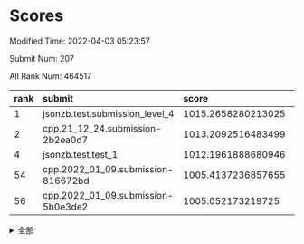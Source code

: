 # Scores

Modified Time: 2022-04-03 05:23:57

Submit Num: 207

All Rank Num: 464517

| rank |               submit               |       score        |       sigma        | pk_num |
| :--- | :--------------------------------- | :----------------- | :----------------- | :----- |
| 1    | jsonzb.test.submission_level_4     | 1015.2658280213025 | 0.8399652350627095 | 8977   |
| 2    | cpp.21_12_24.submission-2b2ea0d7   | 1013.2092516483499 | 0.7826793716427842 | 8982   |
| 4    | jsonzb.test.test_1                 | 1012.1961888680946 | 0.8041748372634493 | 8975   |
| 54   | cpp.2022_01_09.submission-816672bd | 1005.4137236857655 | 0.7181841625667379 | 8981   |
| 56   | cpp.2022_01_09.submission-5b0e3de2 | 1005.052173219725  | 0.7496061439932216 | 8979   |


<details>
<summary>全部</summary>

| rank |                 submit                 |       score        |       sigma        | pk_num |
| :--- | :------------------------------------- | :----------------- | :----------------- | :----- |
| 1    | jsonzb.test.submission_level_4         | 1015.2658280213025 | 0.8399652350627095 | 8977   |
| 2    | cpp.21_12_24.submission-2b2ea0d7       | 1013.2092516483499 | 0.7826793716427842 | 8982   |
| 3    | gobigger.level_3.submission_level_3_22 | 1012.5629723852136 | 0.7945572506838531 | 8975   |
| 4    | jsonzb.test.test_1                     | 1012.1961888680946 | 0.8041748372634493 | 8975   |
| 5    | gobigger.level_3.submission_level_3_46 | 1012.1020153269482 | 0.7688421899942653 | 8977   |
| 6    | gobigger.level_3.submission_level_3_25 | 1011.5814203588267 | 0.782464735802049  | 8978   |
| 7    | gobigger.level_3.submission_level_3_23 | 1011.5719256971429 | 0.7844041512241005 | 8973   |
| 8    | gobigger.level_3.submission_level_3_34 | 1011.3156552261099 | 0.7701630271168416 | 8974   |
| 9    | gobigger.level_3.submission_level_3_15 | 1011.2296324388067 | 0.7589240974804143 | 8976   |
| 10   | gobigger.level_3.submission_level_3_4  | 1011.1477517041934 | 0.7609447450201017 | 8976   |
| 11   | gobigger.level_3.submission_level_3_0  | 1011.0182844477939 | 0.781272763539951  | 8981   |
| 12   | gobigger.level_3.submission_level_3_26 | 1011.0049179999379 | 0.7539250913595728 | 8982   |
| 13   | gobigger.level_3.submission_level_3_37 | 1010.9021478873167 | 0.7843551604346426 | 8979   |
| 14   | gobigger.level_3.submission_level_3_29 | 1010.7996020916493 | 0.754831469935282  | 8981   |
| 15   | gobigger.level_3.submission_level_3_32 | 1010.7675859032386 | 0.7527272330299516 | 8978   |
| 16   | gobigger.level_3.submission_level_3_38 | 1010.7499710963988 | 0.7652539618812636 | 8978   |
| 17   | gobigger.level_3.submission_level_3_1  | 1010.5804669391756 | 0.7806384665251106 | 8977   |
| 18   | gobigger.level_3.submission_level_3_11 | 1010.5070957594824 | 0.7586443772146518 | 8980   |
| 19   | gobigger.level_3.submission_level_3_5  | 1010.4681767991015 | 0.7610697256935374 | 8970   |
| 20   | gobigger.level_3.submission_level_3_21 | 1010.4479865508185 | 0.7702431542042266 | 8981   |
| 21   | gobigger.level_3.submission_level_3_8  | 1010.4318679875895 | 0.7471593497368126 | 8978   |
| 22   | gobigger.level_3.submission_level_3_42 | 1010.40116941367   | 0.7776755444584706 | 8979   |
| 23   | gobigger.level_3.submission_level_3_2  | 1010.380252760628  | 0.7497112695923431 | 8973   |
| 24   | gobigger.level_3.submission_level_3_3  | 1010.3563199758112 | 0.750496392492579  | 8977   |
| 25   | gobigger.level_3.submission_level_3_16 | 1010.2925838400743 | 0.7789359325395009 | 8978   |
| 26   | gobigger.level_3.submission_level_3_31 | 1010.2109907847369 | 0.7581719288459312 | 8977   |
| 27   | gobigger.level_3.submission_level_3_24 | 1009.9907825028665 | 0.7290903604359092 | 8978   |
| 28   | gobigger.level_3.submission_level_3_18 | 1009.9838226456484 | 0.7582159041572258 | 8977   |
| 29   | gobigger.level_3.submission_level_3_49 | 1009.8863089167673 | 0.7752295400582765 | 8979   |
| 30   | gobigger.level_3.submission_level_3_7  | 1009.862268584855  | 0.7347943935511025 | 8975   |
| 31   | gobigger.level_3.submission_level_3_6  | 1009.8245733901955 | 0.7479068863620523 | 8975   |
| 32   | gobigger.level_3.submission_level_3_20 | 1009.8165589558386 | 0.7648015945692072 | 8974   |
| 33   | gobigger.level_3.submission_level_3_39 | 1009.8061964396475 | 0.7618342549420455 | 8977   |
| 34   | gobigger.level_3.submission_level_3_47 | 1009.7091143916284 | 0.771836370451874  | 8976   |
| 35   | gobigger.level_3.submission_level_3_19 | 1009.6785842196182 | 0.7540481117807273 | 8976   |
| 36   | gobigger.level_3.submission_level_3_10 | 1009.581521895424  | 0.7477553015587194 | 8975   |
| 37   | gobigger.level_3.submission_level_3_43 | 1009.5769563669924 | 0.7580975438012061 | 8975   |
| 38   | gobigger.level_3.submission_level_3_17 | 1009.5767826127131 | 0.7732226223100312 | 8977   |
| 39   | gobigger.level_3.submission_level_3_44 | 1009.550469524667  | 0.7568111003916752 | 8979   |
| 40   | gobigger.level_3.submission_level_3_12 | 1009.48584289491   | 0.7420991825995961 | 8979   |
| 41   | gobigger.level_3.submission_level_3_48 | 1009.4361209201453 | 0.7445184285196349 | 8976   |
| 42   | gobigger.level_3.submission_level_3_45 | 1009.3407775967405 | 0.7560254921036983 | 8974   |
| 43   | gobigger.level_3.submission_level_3_13 | 1009.33349722627   | 0.7353551953386895 | 8976   |
| 44   | gobigger.level_3.submission_level_3_28 | 1009.3126768781814 | 0.7572559458494525 | 8980   |
| 45   | gobigger.level_3.submission_level_3_41 | 1009.3109287512967 | 0.742031230812023  | 8981   |
| 46   | gobigger.level_3.submission_level_3_33 | 1009.2941291354775 | 0.7589239082827108 | 8979   |
| 47   | gobigger.level_3.submission_level_3_36 | 1009.1238669321838 | 0.7419055663609899 | 8975   |
| 48   | gobigger.level_3.submission_level_3_9  | 1009.0353140719043 | 0.7501255104881889 | 8975   |
| 49   | gobigger.level_3.submission_level_3_40 | 1008.8073756767523 | 0.730943268477475  | 8978   |
| 50   | gobigger.level_3.submission_level_3_30 | 1008.5563936072992 | 0.732463579959082  | 8975   |
| 51   | gobigger.level_3.submission_level_3_14 | 1008.5287230304058 | 0.7450842488065399 | 8971   |
| 52   | gobigger.level_3.submission_level_3_27 | 1008.3236912969716 | 0.7378806624906495 | 8975   |
| 53   | gobigger.level_3.submission_level_3_35 | 1007.9155501550761 | 0.7413128102005789 | 8978   |
| 54   | cpp.2022_01_09.submission-816672bd     | 1005.4137236857655 | 0.7181841625667379 | 8981   |
| 55   | gobigger.level_1.submission_level_1_33 | 1005.2082729421114 | 0.712614906858423  | 8976   |
| 56   | cpp.2022_01_09.submission-5b0e3de2     | 1005.052173219725  | 0.7496061439932216 | 8979   |
| 57   | gobigger.level_1.submission_level_1_22 | 1004.8176941080823 | 0.7315417622313534 | 8977   |
| 58   | gobigger.level_1.submission_level_1_31 | 1004.3750412692633 | 0.7214973684010323 | 8973   |
| 59   | gobigger.level_1.submission_level_1_10 | 1004.3676410934437 | 0.7144018678263128 | 8978   |
| 60   | gobigger.level_1.submission_level_1_15 | 1004.1596112726822 | 0.7233946686214954 | 8981   |
| 61   | gobigger.level_1.submission_level_1_11 | 1004.1582457426593 | 0.724894595155145  | 8980   |
| 62   | gobigger.level_1.submission_level_1_45 | 1004.1248367979513 | 0.7269066720882402 | 8977   |
| 63   | gobigger.level_1.submission_level_1_16 | 1004.0924227868869 | 0.7201598165002187 | 8974   |
| 64   | gobigger.level_1.submission_level_1_38 | 1004.0300101486724 | 0.732211470825695  | 8978   |
| 65   | gobigger.level_1.submission_level_1_18 | 1004.0266448186643 | 0.7290338761072999 | 8975   |
| 66   | gobigger.level_1.submission_level_1_49 | 1004.0111353110939 | 0.7283866573983588 | 8973   |
| 67   | gobigger.level_1.submission_level_1_7  | 1003.972021637516  | 0.7057789848795891 | 8976   |
| 68   | gobigger.level_1.submission_level_1_24 | 1003.9702599118395 | 0.7079671193938614 | 8980   |
| 69   | gobigger.level_1.submission_level_1_46 | 1003.808607747112  | 0.7101295096653985 | 8976   |
| 70   | gobigger.level_1.submission_level_1_42 | 1003.8048703045548 | 0.7201143914659223 | 8977   |
| 71   | gobigger.level_1.submission_level_1_9  | 1003.7524862693822 | 0.727579612429086  | 8980   |
| 72   | gobigger.level_1.submission_level_1_39 | 1003.7131539654624 | 0.7188328067505042 | 8976   |
| 73   | gobigger.level_1.submission_level_1_17 | 1003.6142535474897 | 0.7236226290118345 | 8978   |
| 74   | gobigger.level_1.submission_level_1_14 | 1003.5404036045834 | 0.7141363882597264 | 8974   |
| 75   | gobigger.level_1.submission_level_1_13 | 1003.5214965573149 | 0.7197323634786404 | 8979   |
| 76   | gobigger.level_1.submission_level_1_19 | 1003.5133240132616 | 0.7150536984121072 | 8979   |
| 77   | gobigger.level_1.submission_level_1_47 | 1003.5082212330187 | 0.7257873541801045 | 8979   |
| 78   | gobigger.level_1.submission_level_1_48 | 1003.5042301062954 | 0.7287117643059734 | 8974   |
| 79   | gobigger.level_1.submission_level_1_32 | 1003.5025410831694 | 0.7175059253497025 | 8977   |
| 80   | gobigger.level_1.submission_level_1_36 | 1003.4621492329762 | 0.7251867475764772 | 8974   |
| 81   | gobigger.level_1.submission_level_1_23 | 1003.3046571560102 | 0.7181266192046905 | 8973   |
| 82   | gobigger.level_1.submission_level_1_40 | 1003.2798785317675 | 0.7185958049883734 | 8974   |
| 83   | gobigger.level_1.submission_level_1_0  | 1003.2628871285137 | 0.7139077589490257 | 8971   |
| 84   | gobigger.level_1.submission_level_1_1  | 1003.2569856009767 | 0.7256457129041441 | 8976   |
| 85   | gobigger.level_1.submission_level_1_26 | 1003.220893472261  | 0.7063885028265279 | 8976   |
| 86   | gobigger.level_1.submission_level_1_8  | 1003.2153539198043 | 0.7271703261852018 | 8971   |
| 87   | gobigger.level_1.submission_level_1_37 | 1003.1989804296818 | 0.722992136967932  | 8977   |
| 88   | gobigger.level_1.submission_level_1_41 | 1003.1861990779881 | 0.7168651813187242 | 8973   |
| 89   | gobigger.level_1.submission_level_1_34 | 1003.1824524167752 | 0.7088301950753281 | 8979   |
| 90   | gobigger.level_1.submission_level_1_43 | 1003.1710984157517 | 0.7194685454715453 | 8979   |
| 91   | gobigger.level_1.submission_level_1_12 | 1003.1647731081276 | 0.7125158741159825 | 8972   |
| 92   | gobigger.level_1.submission_level_1_4  | 1003.0933034119619 | 0.7140228914604007 | 8973   |
| 93   | gobigger.level_1.submission_level_1_5  | 1003.0367581322305 | 0.7203529163076602 | 8976   |
| 94   | gobigger.level_1.submission_level_1_2  | 1003.0358172691156 | 0.7126812446172184 | 8977   |
| 95   | gobigger.level_1.submission_level_1_20 | 1002.6771811945695 | 0.7152278496980254 | 8978   |
| 96   | gobigger.level_1.submission_level_1_30 | 1002.615676345647  | 0.7228027766493859 | 8979   |
| 97   | gobigger.level_1.submission_level_1_27 | 1002.6150664902532 | 0.7230138462914901 | 8975   |
| 98   | gobigger.level_1.submission_level_1_21 | 1002.476878250365  | 0.7180218308101105 | 8975   |
| 99   | gobigger.level_1.submission_level_1_28 | 1002.4420481314768 | 0.7168691701209889 | 8973   |
| 100  | gobigger.level_1.submission_level_1_35 | 1002.3853910131063 | 0.7245575476490949 | 8978   |
| 101  | gobigger.level_1.submission_level_1_29 | 1002.3042270382663 | 0.7196764325007234 | 8979   |
| 102  | gobigger.level_1.submission_level_1_25 | 1002.2576921501251 | 0.7139125524005852 | 8973   |
| 103  | gobigger.level_1.submission_level_1_3  | 1002.014653878855  | 0.7158837118063103 | 8977   |
| 104  | gobigger.level_1.submission_level_1_6  | 1001.7874450594691 | 0.7042480922539396 | 8973   |
| 105  | gobigger.level_1.submission_level_1_44 | 1001.7570825541083 | 0.7093916875522064 | 8967   |
| 106  | gobigger.random.submission_random_7    | 997.3797183705802  | 0.7069036126557682 | 8974   |
| 107  | gobigger.random.submission_random_48   | 997.3163549741728  | 0.7043022068183246 | 8978   |
| 108  | gobigger.random.submission_random_24   | 996.9423573333148  | 0.7123075786936747 | 8979   |
| 109  | gobigger.random.submission_random_5    | 996.8511370508509  | 0.7012157130149191 | 8971   |
| 110  | gobigger.random.submission_random_12   | 996.7511143167727  | 0.714317118670534  | 8976   |
| 111  | gobigger.random.submission_random_21   | 996.7152185442538  | 0.7168679767222507 | 8973   |
| 112  | gobigger.random.submission_random_45   | 996.7123923158978  | 0.7143679708992927 | 8976   |
| 113  | gobigger.random.submission_random_23   | 996.6912930717878  | 0.7238421314197796 | 8976   |
| 114  | gobigger.random.submission_random_11   | 996.5908071421766  | 0.7151365541043052 | 8978   |
| 115  | gobigger.random.submission_random_36   | 996.5715350704379  | 0.7084870172146525 | 8979   |
| 116  | gobigger.random.submission_random_19   | 996.499299110023   | 0.7104129663918948 | 8974   |
| 117  | gobigger.random.submission_random_9    | 996.480088203998   | 0.6981515129546312 | 8971   |
| 118  | gobigger.random.submission_random_39   | 996.4434738291251  | 0.7132192011580663 | 8976   |
| 119  | gobigger.random.submission_random_26   | 996.433681645001   | 0.7103966298439054 | 8978   |
| 120  | gobigger.random.submission_random_14   | 996.4271479068323  | 0.7037076817139627 | 8976   |
| 121  | gobigger.random.submission_random_46   | 996.4125679685914  | 0.7054603200622723 | 8977   |
| 122  | gobigger.random.submission_random_37   | 996.3492030682213  | 0.6991691676092952 | 8980   |
| 123  | gobigger.random.submission_random_20   | 996.3026780619164  | 0.7155464962731816 | 8978   |
| 124  | gobigger.random.submission_random_41   | 996.2886789537531  | 0.6991835777117581 | 8980   |
| 125  | gobigger.random.submission_random_31   | 996.2308681987985  | 0.715504131565144  | 8975   |
| 126  | gobigger.random.submission_random_18   | 996.0687008960797  | 0.7218917153034103 | 8979   |
| 127  | gobigger.random.submission_random_34   | 996.0221151825707  | 0.7371126860722185 | 8973   |
| 128  | gobigger.random.submission_random_0    | 996.0177194961341  | 0.7023566555347683 | 8972   |
| 129  | gobigger.random.submission_random_43   | 995.9780401819362  | 0.724876626120831  | 8975   |
| 130  | gobigger.random.submission_random_16   | 995.9212916349126  | 0.708436318156166  | 8979   |
| 131  | gobigger.random.submission_random_38   | 995.9185166166768  | 0.7019219012879654 | 8976   |
| 132  | gobigger.random.submission_random_29   | 995.9162994354305  | 0.7253939759818864 | 8975   |
| 133  | gobigger.random.submission_random_2    | 995.8871042647062  | 0.708440492182501  | 8976   |
| 134  | gobigger.random.submission_random_6    | 995.8679952845727  | 0.713451586244058  | 8977   |
| 135  | gobigger.random.submission_random_28   | 995.8658715808651  | 0.722636062433402  | 8977   |
| 136  | gobigger.random.submission_random_17   | 995.853658870269   | 0.7071952086576139 | 8979   |
| 137  | gobigger.random.submission_random_32   | 995.7413911654351  | 0.709425864053746  | 8978   |
| 138  | gobigger.random.submission_random_25   | 995.7049338969526  | 0.7240941636719944 | 8980   |
| 139  | gobigger.random.submission_random_4    | 995.5892176248838  | 0.7085471287895523 | 8977   |
| 140  | gobigger.random.submission_random_1    | 995.5836756449221  | 0.7079349120870778 | 8974   |
| 141  | gobigger.random.submission_random_47   | 995.5391428129057  | 0.7122303479750682 | 8974   |
| 142  | gobigger.random.submission_random_42   | 995.5391311894683  | 0.7156108784678548 | 8975   |
| 143  | gobigger.random.submission_random_30   | 995.5025811185817  | 0.7274783462868982 | 8975   |
| 144  | gobigger.random.submission_random_15   | 995.4947945745325  | 0.7100665369302405 | 8973   |
| 145  | gobigger.random.submission_random_13   | 995.4631088113845  | 0.7193939352139056 | 8976   |
| 146  | gobigger.random.submission_random_3    | 995.430329540479   | 0.7200806890120268 | 8979   |
| 147  | gobigger.random.submission_random_44   | 995.4265294054248  | 0.7074562371670053 | 8976   |
| 148  | gobigger.random.submission_random_22   | 995.3599962356585  | 0.7099354577167356 | 8975   |
| 149  | gobigger.random.submission_random_27   | 995.212453580112   | 0.7336433873579781 | 8974   |
| 150  | gobigger.random.submission_random_10   | 995.1158501465884  | 0.7133188382251195 | 8976   |
| 151  | gobigger.random.submission_random_33   | 995.0523511549068  | 0.7176538082276918 | 8972   |
| 152  | gobigger.random.submission_random_8    | 994.8149251296202  | 0.7190540336119524 | 8979   |
| 153  | gobigger.random.submission_random_49   | 994.7635548816825  | 0.7134622676614814 | 8978   |
| 154  | gobigger.random.submission_random_40   | 994.7463935500423  | 0.7092805569435487 | 8977   |
| 155  | gobigger.random.submission_random_35   | 994.5121664807477  | 0.737377904589947  | 8975   |
| 156  | gobigger.level_2.submission_level_2_5  | 994.1485638866469  | 0.7345775824078445 | 8979   |
| 157  | gobigger.level_2.submission_level_2_16 | 993.7732787998198  | 0.7539519933233136 | 8972   |
| 158  | gobigger.level_2.submission_level_2_33 | 993.658772022179   | 0.7311743762404299 | 8972   |
| 159  | gobigger.level_2.submission_level_2_22 | 993.3706842869531  | 0.7424582064745974 | 8979   |
| 160  | gobigger.level_2.submission_level_2_35 | 993.2178029681953  | 0.7366559494000836 | 8971   |
| 161  | gobigger.level_2.submission_level_2_41 | 993.0240301718688  | 0.7208799742567877 | 8975   |
| 162  | gobigger.level_2.submission_level_2_43 | 992.978844469905   | 0.7283053729770059 | 8977   |
| 163  | gobigger.level_2.submission_level_2_10 | 992.8684027660078  | 0.7392087746742578 | 8980   |
| 164  | gobigger.level_2.submission_level_2_45 | 992.7797562262831  | 0.7430619685458567 | 8976   |
| 165  | gobigger.level_2.submission_level_2_25 | 992.7701727079636  | 0.7388983804539265 | 8977   |
| 166  | gobigger.level_2.submission_level_2_26 | 992.7224137521798  | 0.7568434952414402 | 8972   |
| 167  | gobigger.level_2.submission_level_2_46 | 992.7005468127202  | 0.7372211240625323 | 8976   |
| 168  | gobigger.level_2.submission_level_2_21 | 992.6468788021816  | 0.7296189791937773 | 8976   |
| 169  | gobigger.level_2.submission_level_2_39 | 992.6031757866097  | 0.7319375741216443 | 8975   |
| 170  | gobigger.level_2.submission_level_2_23 | 992.594054331598   | 0.764834351290853  | 8980   |
| 171  | gobigger.level_2.submission_level_2_7  | 992.5196707800199  | 0.7570041881323393 | 8979   |
| 172  | gobigger.level_2.submission_level_2_40 | 992.4680349143224  | 0.7428906533946344 | 8975   |
| 173  | gobigger.level_2.submission_level_2_20 | 992.4346778631539  | 0.7493563737302859 | 8977   |
| 174  | gobigger.level_2.submission_level_2_47 | 992.4283095719927  | 0.7428268901001953 | 8974   |
| 175  | gobigger.level_2.submission_level_2_42 | 992.3519675812274  | 0.7559144647291804 | 8974   |
| 176  | gobigger.level_2.submission_level_2_38 | 992.2786227440091  | 0.7597312091603573 | 8974   |
| 177  | gobigger.level_2.submission_level_2_1  | 992.14891229062    | 0.7259759985725364 | 8974   |
| 178  | gobigger.level_2.submission_level_2_27 | 992.0914311686092  | 0.7400620018876031 | 8975   |
| 179  | gobigger.level_2.submission_level_2_28 | 992.0739278083512  | 0.7447481815236521 | 8976   |
| 180  | gobigger.level_2.submission_level_2_31 | 992.0159181414754  | 0.7413779441929889 | 8976   |
| 181  | gobigger.level_2.submission_level_2_17 | 991.9810827743137  | 0.7496585574491543 | 8981   |
| 182  | gobigger.level_2.submission_level_2_6  | 991.9312041356551  | 0.7390691488490909 | 8975   |
| 183  | gobigger.level_2.submission_level_2_49 | 991.8731307973671  | 0.7323525511640265 | 8972   |
| 184  | gobigger.level_2.submission_level_2_9  | 991.8614216660487  | 0.7501445947282273 | 8974   |
| 185  | gobigger.level_2.submission_level_2_3  | 991.6925467700307  | 0.7347068695253618 | 8977   |
| 186  | gobigger.level_2.submission_level_2_11 | 991.6009285740665  | 0.7522558522408469 | 8973   |
| 187  | gobigger.level_2.submission_level_2_0  | 991.56958189033    | 0.7720267910699168 | 8980   |
| 188  | gobigger.level_2.submission_level_2_37 | 991.5422884837907  | 0.7554663962067486 | 8975   |
| 189  | gobigger.level_2.submission_level_2_48 | 991.5243694464009  | 0.7611454886701352 | 8978   |
| 190  | gobigger.level_2.submission_level_2_19 | 991.5176789759598  | 0.748454319960075  | 8978   |
| 191  | gobigger.level_2.submission_level_2_14 | 991.4930278402643  | 0.7306379525592701 | 8972   |
| 192  | gobigger.level_2.submission_level_2_15 | 991.4313630633408  | 0.7410465285776106 | 8977   |
| 193  | gobigger.level_2.submission_level_2_2  | 991.4078807006886  | 0.7369655405786683 | 8976   |
| 194  | gobigger.level_2.submission_level_2_29 | 991.3120982490547  | 0.760316905242598  | 8973   |
| 195  | gobigger.level_2.submission_level_2_4  | 991.309646910282   | 0.7646329450586448 | 8980   |
| 196  | gobigger.level_2.submission_level_2_32 | 991.2346527071601  | 0.7544713340757572 | 8975   |
| 197  | gobigger.level_2.submission_level_2_8  | 991.1507075437515  | 0.7655178722441869 | 8971   |
| 198  | gobigger.level_2.submission_level_2_24 | 991.1432720507207  | 0.754338576568777  | 8978   |
| 199  | gobigger.level_2.submission_level_2_18 | 991.1010704187755  | 0.7656675026213816 | 8976   |
| 200  | gobigger.level_2.submission_level_2_34 | 991.0899168814655  | 0.7424915095790205 | 8971   |
| 201  | gobigger.level_2.submission_level_2_30 | 990.9467639047211  | 0.7782340936360839 | 8972   |
| 202  | gobigger.level_2.submission_level_2_44 | 990.5512068856824  | 0.7844392035489076 | 8972   |
| 203  | gobigger.level_2.submission_level_2_12 | 990.4001869118063  | 0.7652711961968149 | 8976   |
| 204  | gobigger.level_2.submission_level_2_13 | 990.298668513008   | 0.7651817073915319 | 8977   |
| 205  | gobigger.level_2.submission_level_2_36 | 990.1917707527882  | 0.7758019496680078 | 8978   |
| 206  | gobigger.none.submission_none_0        | 977.7543662999831  | 1.340058944344837  | 8978   |
| 207  | gobigger.none.submission_none_1        | 973.1866522360713  | 1.8226337986099763 | 8977   |

</details>